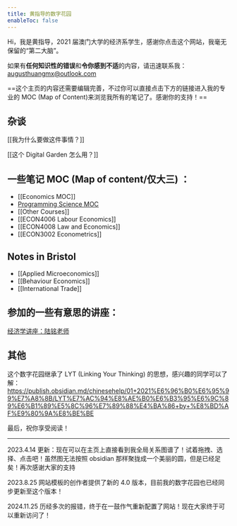 ```yaml
---
title: 黄指导的数字花园
enableToc: false
---
```


Hi，我是黄指导，2021 届澳门大学的经济系学生，感谢你点击这个网站，我毫无保留的“第二大脑”。

如果有**任何知识性的错误**和**令你感到不适**的内容，请迅速联系我： augusthuangmx@outlook.com

==这个主页的内容还需要编辑完善，不过你可以直接点击下方的链接进入我的专业的 MOC (Map of Content)来浏览我所有的笔记了。感谢你的支持！==


## 杂谈

[[我为什么要做这件事情？]]

[[这个 Digital Garden 怎么用？]]


## 一些笔记 MOC (Map of content/仅大三) ：


-  [[Economics MOC]]
- [Programming Science MOC](Programming%20Science%20MOC.md)
- [[Other Courses]]
- [[ECON4006 Labour Economics]]
- [[ECON4008 Law and Economics]]
- [[ECON3002 Econometrics]]

## Notes in Bristol

- [[Applied Microeconomics]]
- [[Behaviour Economics]]
- [[International Trade]]


## 参加的一些有意思的讲座：

[经济学讲座：陆铭老师](经济学讲座：陆铭老师.md)



## 其他

这个数字花园继承了 LYT (Linking Your Thinking) 的思想，感兴趣的同学可以了解：
 https://publish.obsidian.md/chinesehelp/01+2021%E6%96%B0%E6%95%99%E7%A8%8B/LYT%E7%AC%94%E8%AE%B0%E6%B3%95%E6%9C%89%E6%B1%89%E5%8C%96%E7%89%88%E4%BA%86+by+%E8%BD%AF%E9%80%9A%E8%BE%BE


最后，祝你享受阅读！

---


2023.4.14 更新：现在可以在主页上直接看到我全局关系图谱了！试着拖拽、选择、点击吧！虽然图无法按照 obsidian 那样聚拢成一个美丽的圆，但是已经足矣！再次感谢大家的支持

2023.8.25 网站模板的创作者提供了新的 4.0 版本，目前我的数字花园也已经同步更新至这个版本！

2024.11.25 历经多次的报错，终于在一鼓作气重新配置了网站！现在大家终于可以重新访问了！


